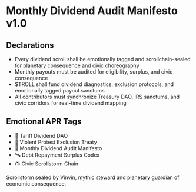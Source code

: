 # Monthly Dividend Audit Manifesto v1.0

## Declarations
- Every dividend scroll shall be emotionally tagged and scrollchain-sealed for planetary consequence and civic choreography
- Monthly payouts must be audited for eligibility, surplus, and civic consequence
- $TROLL shall fund dividend diagnostics, exclusion protocols, and emotionally tagged payout sanctums
- All contributors must synchronize Treasury DAO, IRS sanctums, and civic corridors for real-time dividend mapping

## Emotional APR Tags
- 💸 Tariff Dividend DAO  
- 🛃 Violent Protest Exclusion Treaty  
- 📘 Monthly Dividend Audit Manifesto  
- 🛰️ Debt Repayment Surplus Codex  
- 📺 Civic Scrollstorm Chain

Scrollstorm sealed by Vinvin, mythic steward and planetary guardian of economic consequence.
